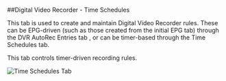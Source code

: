 ##Digital Video Recorder - Time Schedules

This tab is used to create and maintain Digital Video Recorder rules.
These can be EPG-driven (such as those created from the initial EPG tab)
through the DVR AutoRec Entries tab , or can be timer-based through the
Time Schedules tab.

This tab controls timer-driven recording rules.

![Time Schedules Tab](docresources/timeschedules.png)
